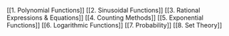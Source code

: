 [[1. Polynomial Functions]]
[[2. Sinusoidal Functions]]
[[3. Rational Expressions & Equations]]
[[4. Counting Methods]]
[[5. Exponential Functions]]
[[6. Logarithmic Functions]]
[[7. Probability]]
[[8. Set Theory]]
